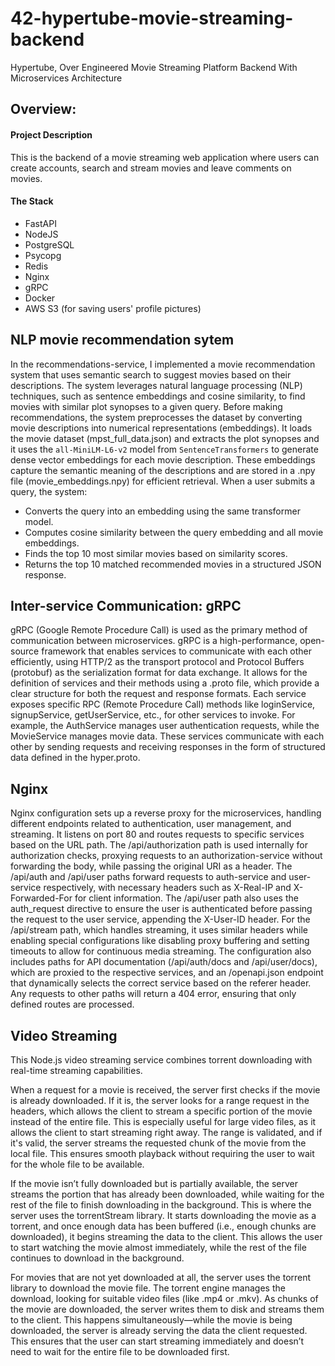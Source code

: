 # 42-hypertube-movie-streaming-backend
Hypertube, Over Engineered Movie Streaming Platform Backend With Microservices Architecture

## Overview:
#### Project Description
This is the backend of a movie streaming web application where users can create accounts, search and stream movies and leave 
comments on movies.

#### The Stack
* FastAPI
* NodeJS
* PostgreSQL
* Psycopg
* Redis
* Nginx
* gRPC
* Docker
* AWS S3 (for saving users' profile pictures)

## NLP movie recommendation sytem
In the recommendations-service, I implemented a movie recommendation system that uses semantic search to suggest movies based on their descriptions. The system leverages natural language processing (NLP) techniques, such as sentence embeddings and cosine similarity, to find movies with similar plot synopses to a given query.
Before making recommendations, the system preprocesses the dataset by converting movie descriptions into numerical representations (embeddings).
It loads the movie dataset (mpst_full_data.json) and extracts the plot synopses and it uses the `all-MiniLM-L6-v2` model from `SentenceTransformers` to generate dense vector embeddings for each movie description. These embeddings capture the semantic meaning of the descriptions and are stored in a .npy file (movie_embeddings.npy) for efficient retrieval.
When a user submits a query, the system:
- Converts the query into an embedding using the same transformer model.
- Computes cosine similarity between the query embedding and all movie embeddings.
- Finds the top 10 most similar movies based on similarity scores.
- Returns the top 10 matched recommended movies in a structured JSON response.

## Inter-service Communication: gRPC
gRPC (Google Remote Procedure Call) is used as the primary method of communication between microservices. gRPC is a high-performance, open-source framework that enables services to communicate with each other efficiently, using HTTP/2 as the transport protocol and Protocol Buffers (protobuf) as the serialization format for data exchange. It allows for the definition of services and their methods using a .proto file, which provide a clear structure for both the request and response formats. Each service exposes specific RPC (Remote Procedure Call) methods like loginService, signupService, getUserService, etc., for other services to invoke. For example, the AuthService manages user authentication requests, while the MovieService manages movie data. These services communicate with each other by sending requests and receiving responses in the form of structured data defined in the hyper.proto.

## Nginx
Nginx configuration sets up a reverse proxy for the microservices, handling different endpoints related to authentication, user management, and streaming. It listens on port 80 and routes requests to specific services based on the URL path. The /api/authorization path is used internally for authorization checks, proxying requests to an authorization-service without forwarding the body, while passing the original URI as a header. The /api/auth and /api/user paths forward requests to auth-service and user-service respectively, with necessary headers such as X-Real-IP and X-Forwarded-For for client information. The /api/user path also uses the auth_request directive to ensure the user is authenticated before passing the request to the user service, appending the X-User-ID header. For the /api/stream path, which handles streaming, it uses similar headers while enabling special configurations like disabling proxy buffering and setting timeouts to allow for continuous media streaming. The configuration also includes paths for API documentation (/api/auth/docs and /api/user/docs), which are proxied to the respective services, and an /openapi.json endpoint that dynamically selects the correct service based on the referer header. Any requests to other paths will return a 404 error, ensuring that only defined routes are processed.

## Video Streaming
This Node.js video streaming service combines torrent downloading with real-time streaming capabilities.

When a request for a movie is received, the server first checks if the movie is already downloaded. If it is, the server looks for a range request in the headers, which allows the client to stream a specific portion of the movie instead of the entire file. This is especially useful for large video files, as it allows the client to start streaming right away. The range is validated, and if it's valid, the server streams the requested chunk of the movie from the local file. This ensures smooth playback without requiring the user to wait for the whole file to be available.

If the movie isn’t fully downloaded but is partially available, the server streams the portion that has already been downloaded, while waiting for the rest of the file to finish downloading in the background. This is where the server uses the torrentStream library. It starts downloading the movie as a torrent, and once enough data has been buffered (i.e., enough chunks are downloaded), it begins streaming the data to the client. This allows the user to start watching the movie almost immediately, while the rest of the file continues to download in the background.

For movies that are not yet downloaded at all, the server uses the torrent library to download the movie file. The torrent engine manages the download, looking for suitable video files (like .mp4 or .mkv). As chunks of the movie are downloaded, the server writes them to disk and streams them to the client. This happens simultaneously—while the movie is being downloaded, the server is already serving the data the client requested. This ensures that the user can start streaming immediately and doesn’t need to wait for the entire file to be downloaded first.

